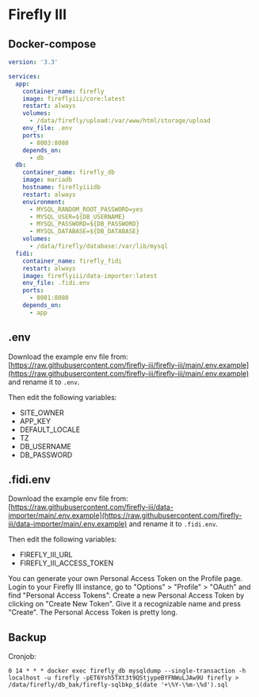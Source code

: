 # Firefly III

## Docker-compose

```yml
version: '3.3'

services:
  app:
    container_name: firefly
    image: fireflyiii/core:latest
    restart: always
    volumes:
      - /data/firefly/upload:/var/www/html/storage/upload
    env_file: .env
    ports:
      - 8003:8080
    depends_on:
      - db
  db:
    container_name: firefly_db
    image: mariadb
    hostname: fireflyiiidb
    restart: always
    environment:
      - MYSQL_RANDOM_ROOT_PASSWORD=yes
      - MYSQL_USER=${DB_USERNAME}
      - MYSQL_PASSWORD=${DB_PASSWORD}
      - MYSQL_DATABASE=${DB_DATABASE}
    volumes:
      - /data/firefly/database:/var/lib/mysql
  fidi:
    container_name: firefly_fidi
    restart: always
    image: fireflyiii/data-importer:latest
    env_file: .fidi.env
    ports:
      - 8081:8080
    depends_on:
      - app
```

## .env

Download the example env file from: [https://raw.githubusercontent.com/firefly-iii/firefly-iii/main/.env.example](https://raw.githubusercontent.com/firefly-iii/firefly-iii/main/.env.example) and rename it to `.env`.

Then edit the following variables:

- SITE_OWNER
- APP_KEY
- DEFAULT_LOCALE
- TZ
- DB_USERNAME
- DB_PASSWORD

## .fidi.env

Download the example env file from: [https://raw.githubusercontent.com/firefly-iii/data-importer/main/.env.example](https://raw.githubusercontent.com/firefly-iii/data-importer/main/.env.example) and rename it to `.fidi.env`.

Then edit the following variables:

- FIREFLY_III_URL
- FIREFLY_III_ACCESS_TOKEN

You can generate your own Personal Access Token on the Profile page. Login to your Firefly III instance, go to "Options" > "Profile" > "OAuth" and find "Personal Access Tokens". Create a new Personal Access Token by clicking on "Create New Token". Give it a recognizable name and press "Create". The Personal Access Token is pretty long.

## Backup

Cronjob:

```
0 14 * * * docker exec firefly_db mysqldump --single-transaction -h localhost -u firefly -pET6Ysh5TXt3t9QStjypeBYFNWuLJAw9U firefly > /data/firefly/db_bak/firefly-sqlbkp_$(date '+\%Y-\%m-\%d').sql
```
